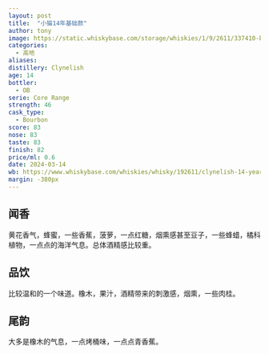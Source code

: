 ```yaml
---
layout: post
title:  "小猫14年基础款"
author: tony
image: https://static.whiskybase.com/storage/whiskies/1/9/2611/337410-big.jpg
categories:
  - 高地
aliases: 
distillery: Clynelish
age: 14
bottler:
  - OB
serie: Core Range
strength: 46
cask_type:
  - Bourbon
score: 83
nose: 83
taste: 83
finish: 82
price/ml: 0.6
date: 2024-03-14
wb: https://www.whiskybase.com/whiskies/whisky/192611/clynelish-14-year-old
margin: -380px
---
```


## 闻香
黄花香气，蜂蜜，一些香蕉，菠萝，一点红糖，烟熏感甚至豆子，一些蜂蜡，橘科植物，一点点的海洋气息。总体酒精感比较重。

## 品饮
比较温和的一个味道。橡木，果汁，酒精带来的刺激感，烟熏，一些肉桂。

## 尾韵
大多是橡木的气息，一点烤桶味，一点点青香蕉。

